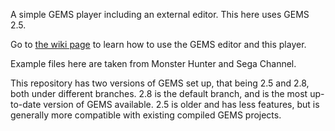A simple GEMS player including an external editor. This here uses GEMS 2.5.

Go to [the wiki page](https://github.com/MDTravisYT/SimpleGEMS/wiki) to learn how to use the GEMS editor and this player.

Example files here are taken from Monster Hunter and Sega Channel.

This repository has two versions of GEMS set up, that being 2.5 and 2.8, both under different branches. 2.8 is the default branch, and is the most up-to-date version of GEMS available. 2.5 is older and has less features, but is generally more compatible with existing compiled GEMS projects.
